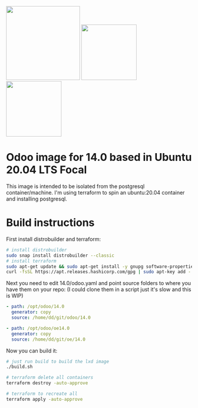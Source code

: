 
<div class="row">
<img src="https://www.odoo.com/logo.png" width="200" class="column">
<img src="https://linuxcontainers.org/static/img/containers.png" width="150" class="column">
<img src="https://www.terraform.io/assets/images/logo-hashicorp-3f10732f.svg" width="150" class="column">
</div>

# Odoo image for 14.0 based in Ubuntu 20.04 LTS Focal

This image is intended to be isolated from the postgresql container/machine.
I'm using terraform to spin an ubuntu:20.04 container and installing postgresql.

# Build instructions

First install distrobuilder and terraform:

```bash
# install distrobuilder
sudo snap install distrobuilder --classic
# install terraform
sudo apt-get update && sudo apt-get install -y gnupg software-properties-common curl
curl -fsSL https://apt.releases.hashicorp.com/gpg | sudo apt-key add -
```

Next you need to edit 14.0/odoo.yaml and point source folders to where you have them on your repo:
(I could clone them in a script just it's slow and this is WIP)

```yaml
- path: /opt/odoo/14.0
  generator: copy
  source: /home/dd/git/odoo/14.0

- path: /opt/odoo/oe14.0
  generator: copy
  source: /home/dd/git/oe/14.0
```


Now you can build it:

```bash
# just run build to build the lxd image
./build.sh

# terraform delete all containers
terraform destroy -auto-approve

# terraform to recreate all
terraform apply -auto-approve
```
